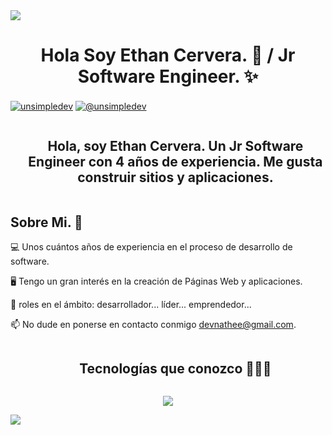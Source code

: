 
<!--horizontal divider(gradiant)-->
<img src="https://user-images.githubusercontent.com/73097560/115834477-dbab4500-a447-11eb-908a-139a6edaec5c.gif">

<!--h1 without bottom border-->
<h1 align="center">Hola Soy Ethan Cervera. 👋 / Jr Software Engineer. ✨ </h1> 

<p align="left">
  <a href="https://www.linkedin.com/in/ethan-cervera-2a4495287/" target="blank"><img align="center" src="https://img.shields.io/badge/LinkedIn-0077B5?style=for-the-badge&logo=linkedin&logoColor=white" alt="unsimpledev"/></a>
  <a href = "mailto:devnathee@gmail.com" target="blank"><img align="center" src="https://img.shields.io/badge/Gmail-D14836?style=for-the-badge&logo=gmail&logoColor=white" alt="@unsimpledev"  /></a>
</p>

<!--h2 without bottom border-->
<div id="user-content-toc">
  <ul align="center">
    <summary><h2 style="display: inline-block">Hola, soy Ethan Cervera. Un Jr Software Engineer con 4 años de experiencia. Me gusta construir sitios y aplicaciones.</h2></summary>
  </ul>
</div>

<h2>Sobre Mi. 🔋</h2>
<!--Intro start-->

<p align="left">
  💻 Unos cuántos años de experiencia en el proceso de desarrollo de software.
  
  🖥️ Tengo un gran interés en la creación de Páginas Web y aplicaciones.
  
  📝 roles en el ámbito: desarrollador... líder... emprendedor... 
  
  📫 No dude en ponerse en contacto conmigo devnathee@gmail.com.
</p>

</p>        

<!--h1 without bottom border-->
<div id="user-content-toc">
  <ul align="center">
    <summary><h2 style="display: inline-block">Tecnologías que conozco 👨🏻‍💻</h2></summary>
  </ul>
</div>
<!--tech stack icons-->
<p align="center">
  <a href="https://skillicons.dev">
    <img src="https://skillicons.dev/icons?i=git,github,html,css,ts,js,react,nextjs,tailwind,bootstrap,docker,vscode,webstorm,materialui,linux,ubuntu,windows,&perline=14" />
  </a>
</p>

<!--horizontal divider(gradiant)-->
<img src="https://user-images.githubusercontent.com/73097560/115834477-dbab4500-a447-11eb-908a-139a6edaec5c.gif">

